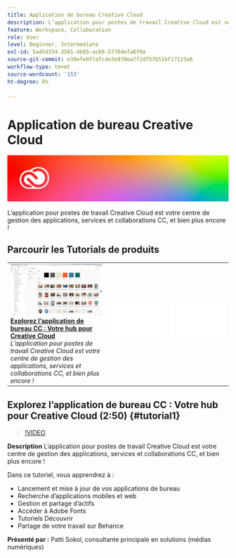 ```yaml
---
title: Application de bureau Creative Cloud
description: L’application pour postes de travail Creative Cloud est votre centre de gestion des applications, services et collaborations CC, et bien plus encore !
feature: Workspace, Collaboration
role: User
level: Beginner, Intermediate
exl-id: 5a45d334-3581-4b85-acb6-57764efa6f0a
source-git-commit: e39efe0f7afc4e3e970ea7f2df57b51bf17123a6
workflow-type: tm+mt
source-wordcount: '153'
ht-degree: 8%

---
```


# Application de bureau Creative Cloud

![Image de héros du tutoriel](../assets/CCDA.jpg)

L’application pour postes de travail Creative Cloud est votre centre de gestion des applications, services et collaborations CC, et bien plus encore !

## Parcourir les Tutorials de produits

<table style="table-layout:fixed">
<tr>
 <td>
   <a href="creativeclouddesktopapp.md#tutorial1">
      <img alt="Explorez l’application de bureau CC : Votre hub pour Creative Cloud" src="../assets/ccda_overview_sokol_thumbnail.jpg" />
   </a>
    <div>
   <a href="creativeclouddesktopapp.md#tutorial1"><strong>Explorez l’application de bureau CC : Votre hub pour Creative Cloud</strong></a>
    </div>
    <em>L’application pour postes de travail Creative Cloud est votre centre de gestion des applications, services et collaborations CC, et bien plus encore !</em>
    <br>
  </td>
  <td>
    <img alt="Espaceur" src="../assets/Whitespacer.png" />
    <div>
    <br>
  </td>
  <td>
    <img alt="Espaceur" src="../assets/Whitespacer.png" />
    <div>
    <br>
  </td>
</tr>
</table>

## Explorez l’application de bureau CC : Votre hub pour Creative Cloud (2:50) {#tutorial1}

>[!VIDEO](https://video.tv.adobe.com/v/327095?hidetitle=true)

**Description**
L’application pour postes de travail Creative Cloud est votre centre de gestion des applications, services et collaborations CC, et bien plus encore !

Dans ce tutoriel, vous apprendrez à :
* Lancement et mise à jour de vos applications de bureau
* Recherche d’applications mobiles et web
* Gestion et partage d’actifs
* Accéder à Adobe Fonts
* Tutoriels Découvrir
* Partage de votre travail sur Behance

**Présenté par :**
Patti Sokol, consultante principale en solutions (médias numériques)
